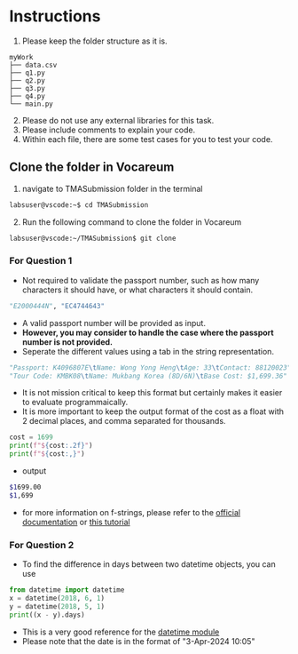 # Instructions
1. Please keep the folder structure as it is.
```
myWork
├── data.csv
├── q1.py
├── q2.py
├── q3.py
├── q4.py
└── main.py
```
2. Please do not use any external libraries for this task.
3. Please include comments to explain your code.
4. Within each file, there are some test cases for you to test your code. 

## Clone the folder in Vocareum
1. navigate to TMASubmission folder in the terminal
```bash
labsuser@vscode:~$ cd TMASubmission
```
2. Run the following command to clone the folder in Vocareum
```bash
labsuser@vscode:~/TMASubmission$ git clone 
```
### For Question 1
- Not required to validate the passport number, such as how many characters it should have, or what characters it should contain.
```python
"E2000444N", "EC4744643"
```
- A valid passport number will be provided as input.
- **However, you may consider to handle the case where the passport number is not provided.**
- Seperate the different values using a tab in the string representation. 
```python
"Passport: K4096807E\tName: Wong Yong Heng\tAge: 33\tContact: 88120023"
"Tour Code: KMBK08\tName: Mukbang Korea (8D/6N)\tBase Cost: $1,699.36"
```
- It is not mission critical to keep this format but certainly makes it easier to evaluate programmaically.
- It is more important to keep the output format of the cost as a float with 2 decimal places, and comma separated for thousands.
```python
cost = 1699
print(f"${cost:.2f}")
print(f"${cost:,}")
```
- output
```bash
$1699.00
$1,699
```
- for more information on f-strings, please refer to the [official documentation](https://docs.python.org/3/tutorial/inputoutput.html) or [this tutorial](https://www.w3schools.com/python/ref_string_format.asp)

### For Question 2
- To find the difference in days between two datetime objects, you can use
```python
from datetime import datetime
x = datetime(2018, 6, 1)
y = datetime(2018, 5, 1)
print((x - y).days)
```
- This is a very good reference for the [datetime module](https://www.w3schools.com/python/python_datetime.asp)
- Please note that the date is in the format of "3-Apr-2024 10:05"
